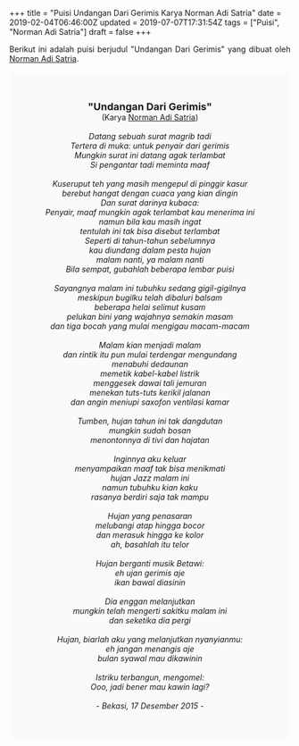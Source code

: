 +++
title = "Puisi Undangan Dari Gerimis Karya Norman Adi Satria"
date = 2019-02-04T06:46:00Z
updated = 2019-07-07T17:31:54Z
tags = ["Puisi", "Norman Adi Satria"]
draft = false
+++

<div dir="ltr" style="text-align: left;" trbidi="on"><div style="text-align: justify;">Berikut ini adalah puisi berjudul "Undangan Dari Gerimis" yang dibuat oleh <a href="https://normantis.com/tag/norman-adi-satria/" target="_blank">Norman Adi Satria</a>.</div><br /><div style="background: #FAFAFA; font-size: 14px; height: auto; margin: 0 auto; padding: 50px; text-align: center; width: auto;"><span style="font-size: 18px;"><b>"Undangan Dari Gerimis"</b></span><br />(Karya <a href="https://www.sekata.web.id/tags/norman-adi-satria" target="_blank">Norman Adi Satria</a>) <br /><br /><i>Datang sebuah surat magrib tadi<br />Tertera di muka: untuk penyair dari gerimis<br />Mungkin surat ini datang agak terlambat<br />Si pengantar tadi meminta maaf<br /><br />Kuseruput teh yang masih mengepul di pinggir kasur<br />berebut hangat dengan cuaca yang kian dingin<br />Dan surat darinya kubaca:<br />Penyair, maaf mungkin agak terlambat kau menerima ini<br />namun bila kau masih ingat<br />tentulah ini tak bisa disebut terlambat<br />Seperti di tahun-tahun sebelumnya<br />kau diundang dalam pesta hujan<br />malam nanti, ya malam nanti<br />Bila sempat, gubahlah beberapa lembar puisi<br /><br />Sayangnya malam ini tubuhku sedang gigil-gigilnya<br />meskipun bugilku telah dibaluri balsam<br />beberapa helai selimut kusam<br />pelukan bini yang wajahnya semakin masam<br />dan tiga bocah yang mulai mengigau macam-macam<br /><br />Malam kian menjadi malam<br />dan rintik itu pun mulai terdengar mengundang<br />menabuhi dedaunan<br />memetik kabel-kabel listrik<br />menggesek dawai tali jemuran<br />menekan tuts-tuts kerikil jalanan<br />dan angin meniupi saxofon ventilasi kamar<br /><br />Tumben, hujan tahun ini tak dangdutan<br />mungkin sudah bosan<br />menontonnya di tivi dan hajatan<br /><br />Inginnya aku keluar<br />menyampaikan maaf tak bisa menikmati<br />hujan Jazz malam ini<br />namun tubuhku kian kaku<br />rasanya berdiri saja tak mampu<br /><br />Hujan yang penasaran<br />melubangi atap hingga bocor<br />dan merasuk hingga ke kolor<br />ah, basahlah itu telor<br /><br />Hujan berganti musik Betawi:<br />eh ujan gerimis aje<br />ikan bawal diasinin<br /><br />Dia enggan melanjutkan<br />mungkin telah mengerti sakitku malam ini<br />dan seketika dia pergi<br /><br />Hujan, biarlah aku yang melanjutkan nyanyianmu:<br />eh jangan menangis aje<br />bulan syawal mau dikawinin<br /><br />Istriku terbangun, mengomel:<br />Ooo, jadi bener mau kawin lagi?<br /><br />- Bekasi, 17 Desember 2015 -</i></div></div>
